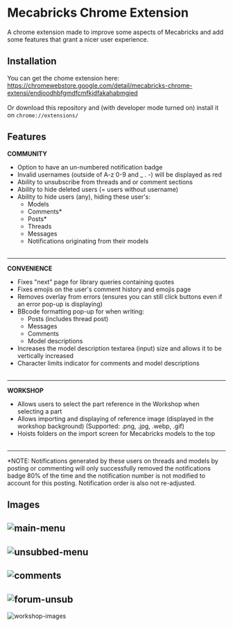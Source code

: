 # Mecabricks Chrome Extension

A chrome extension made to improve some aspects of Mecabricks and add some features that grant a nicer user experience.

## Installation

You can get the chome extension here:<br>
https://chromewebstore.google.com/detail/mecabricks-chrome-extensi/endjoodhbfgmdfcmfkjdfakahabmgjed
<br><br>Or download this repository and (with developer mode turned on) install it on `chrome://extensions/`

## Features

**COMMUNITY**

- Option to have an un-numbered notification badge
- Invalid usernames (outside of A-z 0-9 and \_ . -) will be displayed as red
- Ability to unsubscribe from threads and or comment sections
- Ability to hide deleted users (= users without username)
- Ability to hide users (any), hiding these user's:
  - Models
  - Comments\*
  - Posts\*
  - Threads
  - Messages
  - Notifications originating from their models
    <br><br>

---

**CONVENIENCE**

- Fixes "next" page for library queries containing quotes
- Fixes emojis on the user's comment history and emojis page
- Removes overlay from errors (ensures you can still click buttons even if an error pop-up is displaying)
- BBcode formatting pop-up for when writing:
  - Posts (includes thread post)
  - Messages
  - Comments
  - Model descriptions
- Increases the model description textarea (input) size and allows it to be vertically increased
- Character limits indicator for comments and model descriptions
  <br><br>

---

**WORKSHOP**

- Allows users to select the part reference in the Workshop when selecting a part
- Allows importing and displaying of reference image (displayed in the workshop background) (Supported: .png, .jpg, .webp, .gif)
- Hoists folders on the import screen for Mecabricks models to the top
  <br><br>

---

\*NOTE: Notifications generated by these users on threads and models by posting or commenting will only successfully removed the notifications badge 80% of the time and the notification number is not modified to account for this posting. Notification order is also not re-adjusted.

## Images

![main-menu](https://github.com/user-attachments/assets/50853d5f-07fd-4024-bc7a-f1c851d61e68)
---
![unsubbed-menu](https://github.com/user-attachments/assets/703cc34b-7884-45ba-9699-87b295f43829)
---
![comments](https://github.com/user-attachments/assets/263f22e9-bf1b-4679-999b-135857b51af6)
---
![forum-unsub](https://github.com/user-attachments/assets/751c439b-6e0b-4fc9-8b1f-f29dcb0f2461)
---
![workshop-images](https://github.com/user-attachments/assets/f5443997-de52-44a2-a982-77ded4d9bf88)


